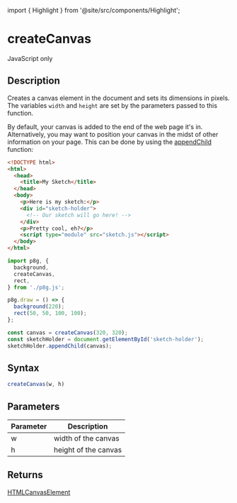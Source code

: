 import { Highlight } from '@site/src/components/Highlight';

# createCanvas

<Highlight>JavaScript only</Highlight>

## Description

Creates a canvas element in the document and sets its dimensions in pixels. The variables `width` and `height` are set by the parameters passed to this function.

By default, your canvas is added to the end of the web page it's in. Alternatively, you may want to position your canvas in the midst of other information on your page. This can be done by using the [appendChild](https://developer.mozilla.org/en-US/docs/Web/API/Node/appendChild) function:

```html title=index.html
<!DOCTYPE html>
<html>
  <head>
    <title>My Sketch</title>
  </head>
  <body>
    <p>Here is my sketch:</p>
    <div id="sketch-holder">
      <!-- Our sketch will go here! -->
    </div>
    <p>Pretty cool, eh?</p>
    <script type="module" src="sketch.js"></script>
  </body>
</html>

```

```js title=sketch.js
import p8g, {
  background,
  createCanvas,
  rect,
} from './p8g.js';

p8g.draw = () => {
  background(220);
  rect(50, 50, 100, 100);
};

const canvas = createCanvas(320, 320);
const sketchHolder = document.getElementById('sketch-holder');
sketchHolder.appendChild(canvas);
```

## Syntax

```js
createCanvas(w, h)
```

## Parameters

| Parameter | Description          |
| --------- | -------------------- |
| w         | width of the canvas  |
| h         | height of the canvas |

## Returns

[HTMLCanvasElement](https://developer.mozilla.org/en-US/docs/Web/API/HTMLCanvasElement)
